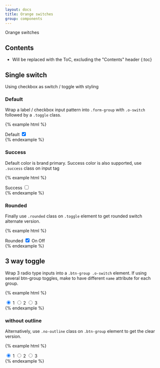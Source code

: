 ```yaml
---
layout: docs
title: Orange switches
group: components
---
```


Orange switches

## Contents

* Will be replaced with the ToC, excluding the "Contents" header
{:toc}

## Single switch

Using checkbox as switch / toggle with styling

### Default

Wrap a label / checkbox input pattern into `.form-group` with `.o-switch` followed by a `.toggle` class.

{% example html %}
<div class="form-group row o-switch">
  <label for="checkbox1" class="form-control-label col-md-3 col-xs-8">Default</label>
  <input class="checkbox sr-only" id="checkbox1" type="checkbox" checked/>
  <div class="toggle form-control-label col-xs-3" aria-hidden="true">
    <span class="on icon-checkbox-tick"></span>
    <span class="off icon-delete"></span>
  </div>
</div>
{% endexample %}

### Success

Default color is brand primary. Success color is also supported, use `.success` class on input tag

{% example html %}
<div class="form-group row o-switch">
  <label for="checkbox3" class="form-control-label col-md-3 col-xs-8">Success</label>
  <input class="checkbox success sr-only" id="checkbox3" type="checkbox"/>
  <label for="checkbox3" class="toggle form-control-label col-xs-3" aria-hidden="true">
    <span class="on icon-checkbox-tick"></span>
    <span class="off icon-delete"></span>
  </label>
</div>
{% endexample %}

### Rounded

Finally use `.rounded` class on `.toggle` element to get rounded switch alternate version.

{% example html %}
<div class="form-group row o-switch">
  <label for="checkbox4" class="form-control-label col-md-3 col-xs-8">Rounded</label>
  <input class="checkbox success sr-only" id="checkbox4" type="checkbox" checked/>
  <label for="checkbox4" class="toggle rounded form-control-label col-xs-3" aria-hidden="true">
    <span class="on">On</span>
    <span class="off">Off</span>
  </label>
</div>
{% endexample %}

## 3 way toggle

Wrap 3 radio type inputs into a `.btn-group .o-switch` element. If using several btn-group toggles, make to have different `name` attribute for each group.

{% example html %}
<div class="o-switch btn-group" data-toggle="buttons" role="group">
  <label class="btn btn-secondary active">
    <input type="radio" name="options" id="option1" autocomplete="off" checked> 1
  </label>
  <label class="btn btn-secondary">
    <input type="radio" name="options" id="option2" autocomplete="off"> 2
  </label>
  <label class="btn btn-secondary">
    <input type="radio" name="options" id="option3" autocomplete="off"> 3
  </label>
</div>
{% endexample %}

### without outline

Alternatively, use `.no-outline` class on `.btn-group` element to get the clear version.

{% example html %}
<div class="o-switch btn-group no-outline" data-toggle="buttons" role="group">
  <label class="btn btn-secondary active">
    <input type="radio" name="options2" id="option21" autocomplete="off" checked> 1
  </label>
  <label class="btn btn-secondary">
    <input type="radio" name="options2" id="option22" autocomplete="off"> 2
  </label>
  <label class="btn btn-secondary">
    <input type="radio" name="options2" id="option33" autocomplete="off"> 3
  </label>
</div>
{% endexample %}
